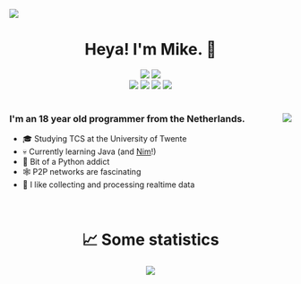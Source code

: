 ![](https://hit.yhype.me/github/profile?user_id=32306794)  <!-- YHYPE hit counter -->
<div align="center">
  <h1>Heya! I'm Mike. 👋</h1>
  
  <img src="https://badges.pufler.dev/visits/DismissedGuy/dismissedguy?label=Profile+views">
  <img src="https://badges.pufler.dev/years/DismissedGuy?label=Profile+age">
  <br>
  <img src="https://img.shields.io/badge/-Wear%20OS-4285F4?style=for-the-badge&logo=wear-os&logoColor=white">
  <img src="https://img.shields.io/badge/Pop!_OS-48B9C7?style=for-the-badge&logo=Pop!_OS&logoColor=white">
  <img src="https://img.shields.io/badge/lineageos-167C80?style=for-the-badge&logo=lineageos&logoColor=white">
  <img src="https://img.shields.io/badge/espressif-E7352C?style=for-the-badge&logo=espressif&logoColor=white">
</div>

<br/>

<div>
  <img align="right" src="https://github-readme-stats.vercel.app/api?username=DismissedGuy&theme=dark&show_icons=true">
  
  <h3 align="left">
    I'm an 18 year old programmer from the Netherlands.
  </h3>
  <ul>
    <li>🎓️ Studying TCS at the University of Twente</li>
    <li>💀 Currently learning Java (and <a href="https://github.com/nim-lang/Nim">Nim</a>!)</li>
    <li>🐍 Bit of a Python addict</li>
    <li>🕸️ P2P networks are fascinating</li>
    <li>📡 I like collecting and processing realtime data</li>
  </ul>
</div>

<br>

<div align="center">
  <h1>📈 Some statistics</h1>
  
  <img src="https://github-readme-streak-stats.herokuapp.com/?user=DismissedGuy&theme=dark">
</div>

